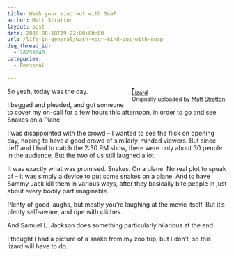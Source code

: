 ```yaml
---
title: Wash your mind out with SoaP
author: Matt Stratton
layout: post
date: 2006-08-18T19:22:00+00:00
url: /life-in-general/wash-your-mind-out-with-soap
dsq_thread_id:
  - 28258040
categories:
  - Personal

---
```

<div style="float:right;margin-left:10px;margin-bottom:10px;">
  <a href="https://www.flickr.com/photos/mugsy/80519668/" title="photo sharing"><img src="https://static.flickr.com/37/80519668_226071ad3d_m.jpg" alt="" style="border:solid 2px #000000;" /></a> <br /> <span style="font-size:.9em;margin-top:0;"> <a href="https://www.flickr.com/photos/mugsy/80519668/">Lizard</a> <br /> Originally uploaded by <a href="https://www.flickr.com/people/mugsy/">Matt Stratton</a>. </span>
</div>

So yeah, today was the day.

I begged and pleaded, and got someone to cover my on-call for a few hours this afternoon, in order to go and see Snakes on a Plane.

I was disappointed with the crowd &#8211; I wanted to see the flick on opening day, hoping to have a good crowd of similarly-minded viewers. But since Jeff and I had to catch the 2:30 PM show, there were only about 30 people in the audience. But the two of us still laughed a lot.

It was exactly what was promised. Snakes. On a plane. No real plot to speak of &#8211; it was simply a device to put some snakes on a plane. And to have Sammy Jack kill them in various ways, after they basically bite people in just about every bodily part imaginable.

Plenty of good laughs, but mostly you&#8217;re laughing at the movie itself. But it&#8217;s plenty self-aware, and ripe with cliches. 

And Samuel L. Jackson does something particularly hilarious at the end.

I thought I had a picture of a snake from my zoo trip, but I don&#8217;t, so this lizard will have to do.